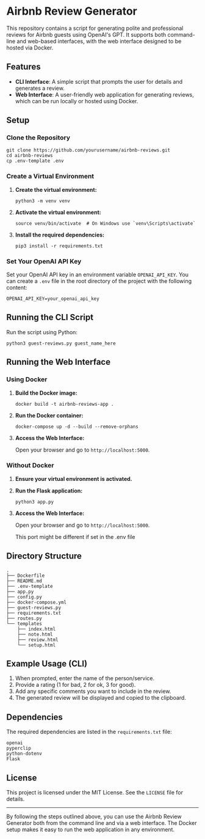 # Airbnb Review Generator

This repository contains a script for generating polite and professional reviews for Airbnb guests using OpenAI's GPT. It supports both command-line and web-based interfaces, with the web interface designed to be hosted via Docker.

## Features

- **CLI Interface**: A simple script that prompts the user for details and generates a review.
- **Web Interface**: A user-friendly web application for generating reviews, which can be run locally or hosted using Docker.

## Setup

### Clone the Repository

```shell
git clone https://github.com/yourusername/airbnb-reviews.git
cd airbnb-reviews
cp .env-template .env
```

### Create a Virtual Environment

1. **Create the virtual environment:**

    ```shell
    python3 -m venv venv
    ```

2. **Activate the virtual environment:**

    ```shell
    source venv/bin/activate  # On Windows use `venv\Scripts\activate`
    ```

3. **Install the required dependencies:**

    ```shell
    pip3 install -r requirements.txt
    ```

### Set Your OpenAI API Key

Set your OpenAI API key in an environment variable `OPENAI_API_KEY`. You can create a `.env` file in the root directory of the project with the following content:

```env
OPENAI_API_KEY=your_openai_api_key
```

## Running the CLI Script

Run the script using Python:

```shell
python3 guest-reviews.py guest_name_here
```

## Running the Web Interface

### Using Docker

1. **Build the Docker image:**

    ```shell
    docker build -t airbnb-reviews-app .
    ```

2. **Run the Docker container:**

    ```shell
    docker-compose up -d --build --remove-orphans
    ```

3. **Access the Web Interface:**

    Open your browser and go to `http://localhost:5000`.

### Without Docker

1. **Ensure your virtual environment is activated.**

2. **Run the Flask application:**

    ```shell
    python3 app.py
    ```

3. **Access the Web Interface:**

    Open your browser and go to `http://localhost:5000`.
    
    This port might be different if set in the .env file

## Directory Structure

```plaintext
.
├── Dockerfile
├── README.md
├── .env-template
├── app.py
├── config.py
├── docker-compose.yml
├── guest-reviews.py
├── requirements.txt
├── routes.py
└── templates
    ├── index.html
    ├── note.html
    ├── review.html
    └── setup.html
```

## Example Usage (CLI)

1. When prompted, enter the name of the person/service.
2. Provide a rating (1 for bad, 2 for ok, 3 for good).
3. Add any specific comments you want to include in the review.
4. The generated review will be displayed and copied to the clipboard.

## Dependencies

The required dependencies are listed in the `requirements.txt` file:

```text
openai
pyperclip
python-dotenv
Flask
```

## License

This project is licensed under the MIT License. See the `LICENSE` file for details.

---

By following the steps outlined above, you can use the Airbnb Review Generator both from the command line and via a web interface. The Docker setup makes it easy to run the web application in any environment.
